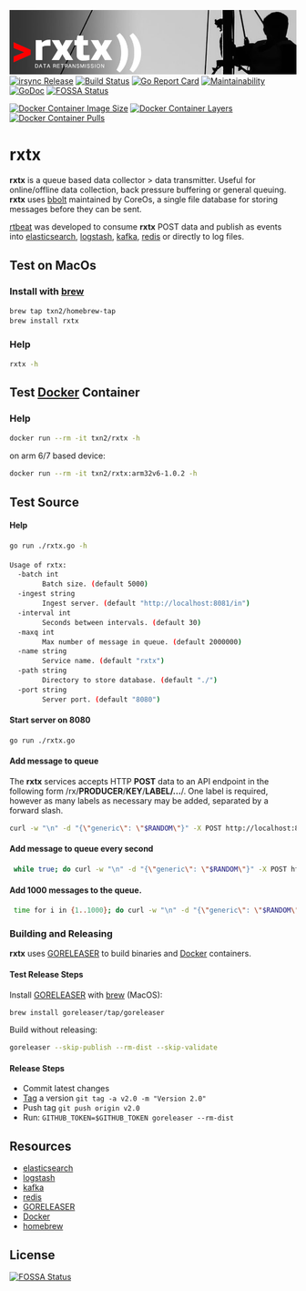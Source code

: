 ![rxtx data transmission](mast.jpg)
[![irsync Release](https://img.shields.io/github/release/txn2/rxtx.svg)](https://github.com/txn2/rxtx/releases)
[![Build Status](https://travis-ci.org/txn2/rxtx.svg?branch=master)](https://travis-ci.org/txn2/rxtx)
[![Go Report Card](https://goreportcard.com/badge/github.com/txn2/rxtx)](https://goreportcard.com/report/github.com/txn2/rxtx)
[![Maintainability](https://api.codeclimate.com/v1/badges/c4cbc94c46027f0e3161/maintainability)](https://codeclimate.com/github/txn2/rxtx/maintainability)
[![GoDoc](https://godoc.org/github.com/txn2/irsync/rxtx?status.svg)](https://godoc.org/github.com/txn2/rxtx/rtq)
[![FOSSA Status](https://app.fossa.io/api/projects/git%2Bgithub.com%2Ftxn2%2Frxtx.svg?type=shield)](https://app.fossa.io/projects/git%2Bgithub.com%2Ftxn2%2Frxtx?ref=badge_shield)

[![Docker Container Image Size](https://shields.beevelop.com/docker/image/image-size/txn2/rxtx/latest.svg)](https://hub.docker.com/r/txn2/irsync/)
[![Docker Container Layers](https://shields.beevelop.com/docker/image/layers/txn2/rxtx/latest.svg)](https://hub.docker.com/r/txn2/irsync/)
[![Docker Container Pulls](https://img.shields.io/docker/pulls/txn2/rxtx.svg)](https://hub.docker.com/r/txn2/rxtx/)

# rxtx
**rxtx** is a queue based data collector > data transmitter. Useful for online/offline data collection, back pressure buffering or general queuing. **rxtx** uses [bbolt](https://github.com/coreos/bbolt) maintained by CoreOs, a single file database for storing messages before they can be sent.

[rtbeat](https://github.com/txn2/rtbeat) was developed to consume **rxtx** POST data and publish as events into [elasticsearch], [logstash], [kafka], [redis] or directly to log files.

## Test on MacOs

### Install with [brew]
```bash
brew tap txn2/homebrew-tap
brew install rxtx
```

### Help
```bash
rxtx -h
```

## Test [Docker] Container

### Help
```bash
docker run --rm -it txn2/rxtx -h
```
on arm 6/7 based device:
```bash
docker run --rm -it txn2/rxtx:arm32v6-1.0.2 -h
```


## Test Source

#### Help
```bash
go run ./rxtx.go -h

Usage of rxtx:
  -batch int
        Batch size. (default 5000)
  -ingest string
        Ingest server. (default "http://localhost:8081/in")
  -interval int
        Seconds between intervals. (default 30)
  -maxq int
        Max number of message in queue. (default 2000000)
  -name string
        Service name. (default "rxtx")
  -path string
        Directory to store database. (default "./")
  -port string
        Server port. (default "8080")

```

#### Start server on 8080
```bash
go run ./rxtx.go 
```

#### Add message to queue

The **rxtx** services accepts HTTP **POST** data to an API endpoint in the following form /rx/**PRODUCER**/**KEY**/**LABEL/...**/. One label is required, however as many labels as necessary may be added, separated by a forward slash.

```bash
curl -w "\n" -d "{\"generic\": \"$RANDOM\"}" -X POST http://localhost:8080/rx/me/generic_data/generic/test/data
```

#### Add message to queue every second
```bash
 while true; do curl -w "\n" -d "{\"generic\": \"$RANDOM\"}" -X POST http://localhost:8080/rx/me/generic_data/generic/test/data; sleep 1; done
 ```

#### Add 1000 messages to the queue.
```bash
 time for i in {1..1000}; do curl -w "\n" -d "{\"generic\": \"$RANDOM\"}" -X POST http://localhost:8080/rx/me/generic_data/generic/test/data; done
```

### Building and Releasing

**rxtx** uses [GORELEASER] to build binaries and [Docker] containers.

#### Test Release Steps

Install [GORELEASER] with [brew] (MacOS):
```bash
brew install goreleaser/tap/goreleaser
```

Build without releasing:
```bash
goreleaser --skip-publish --rm-dist --skip-validate
```

#### Release Steps

- Commit latest changes
- [Tag] a version `git tag -a v2.0 -m "Version 2.0"`
- Push tag `git push origin v2.0`
- Run: `GITHUB_TOKEN=$GITHUB_TOKEN goreleaser --rm-dist`

## Resources

- [elasticsearch]
- [logstash]
- [kafka]
- [redis]
- [GORELEASER]
- [Docker]
- [homebrew]

## License
[![FOSSA Status](https://app.fossa.io/api/projects/git%2Bgithub.com%2Ftxn2%2Frxtx.svg?type=large)](https://app.fossa.io/projects/git%2Bgithub.com%2Ftxn2%2Frxtx?ref=badge_large)

[homebrew]: https://brew.sh/
[brew]: https://brew.sh/
[GORELEASER]: https://goreleaser.com/
[Docker]: https://www.docker.com/
[Tag]: https://git-scm.com/book/en/v2/Git-Basics-Tagging
[elasticsearch]: https://www.elastic.co/
[logstash]: https://www.elastic.co/products/logstash
[kafka]: https://kafka.apache.org/
[redis]: https://redis.io/
